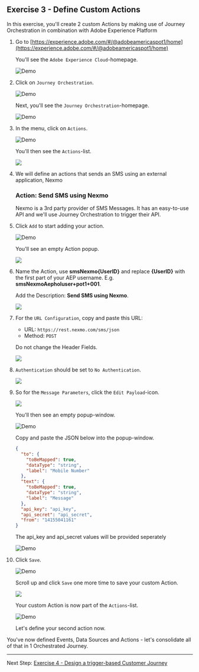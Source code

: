 ## Exercise 3 - Define Custom Actions

In this exercise, you'll create 2 custom Actions by making use of Journey Orchestration in combination with Adobe Experience Platform

1. Go to [https://experience.adobe.com/#/@adobeamericaspot1/home](https://experience.adobe.com/#/@adobeamericaspot1/home)

   You'll see the `Adobe Experience Cloud`-homepage.

   ![Demo](./images/aec.png)

2. Click on `Journey Orchestration`.

   ![Demo](./images/aecjo.png)

   Next, you'll see the `Journey Orchestration`-homepage.

   ![Demo](./images/aecjoh.png)

3. In the menu, click on `Actions`.

   ![Demo](./images/menuactions.png)

   You'll then see the `Actions`-list.

   <!---
   ![Demo](./images/acthome.png)
   --->

   <kbd><img src="./images/acthome.png"  /></kdb>

4. We will define an actions that sends an SMS using an external application, Nexmo

   ### Action: Send SMS using Nexmo

   Nexmo is a 3rd party provider of SMS Messages. It has an easy-to-use API and we'll use Journey Orchestration to trigger their API.

5. Click `Add` to start adding your action.

   ![Demo](./images/add.png)

   You'll see an empty Action popup.

   <!---
   ![Demo](./images/emptyact.png)
   --->

   <kbd><img src="./images/emptyact.png"  /></kdb>

6. Name the Action, use **smsNexmo{UserID}** and replace **{UserID}** with the first part of your AEP username. E.g. **smsNexmoAepholuser+pot1+001**.

   Add the Description: **Send SMS using Nexmo**.

   <!---
   ![Demo](./images/nexmoname.png)
   --->

   <kbd><img src="./images/nexmoname.png"  /></kdb>

7. For the `URL Configuration`, copy and paste this URL:

   - URL: `https://rest.nexmo.com/sms/json`
   - Method: `POST`

   Do not change the Header Fields.

   <!---
   ![Demo](./images/nexmourl.png)
   --->

   <kbd><img src="./images/nexmourl.png"  /></kdb>

8. `Authentication` should be set to `No Authentication`.

   <!---
   ![Demo](./images/nexmoauth.png)
   --->

   <kbd><img src="./images/nexmoauth.png"  /></kdb>

9. So for the `Message Parameters`, click the `Edit Payload`-icon.

   <!---
   ![Demo](./images/nexmomsgp.png)
   --->

   <kbd><img src="./images/nexmomsgp.png"  /></kdb>

   You'll then see an empty popup-window.

   ![Demo](./images/nexmomsgpopup.png)

   Copy and paste the JSON below into the popup-window.

   ```json
   {
     "to": {
       "toBeMapped": true,
       "dataType": "string",
       "label": "Mobile Number"
     },
     "text": {
       "toBeMapped": true,
       "dataType": "string",
       "label": "Message"
     },
     "api_key": "api_key",
     "api_secret": "api_secret",
     "from": "14155041161"
   }
   ```

   The api_key and api_secret values will be provided seperately

   ![Demo](./images/nexmomsgpopup1.png)

10. Click `Save`.

    ![Demo](./images/nexmomsgpopup2.png)

    Scroll up and click `Save` one more time to save your custom Action.

    <!---
    ![Demo](./images/nexmomsgpopup3.png)
    --->

    <kbd><img src="./images/nexmomsgpopup3.png"  /></kdb>

    Your custom Action is now part of the `Actions`-list.

    ![Demo](./images/nexmodone.png)

    Let's define your second action now.

You've now defined Events, Data Sources and Actions - let's consolidate all of that in 1 Orchestrated Journey.

---

Next Step: [Exercise 4 - Design a trigger-based Customer Journey](./Exercise4-Journey.md)
